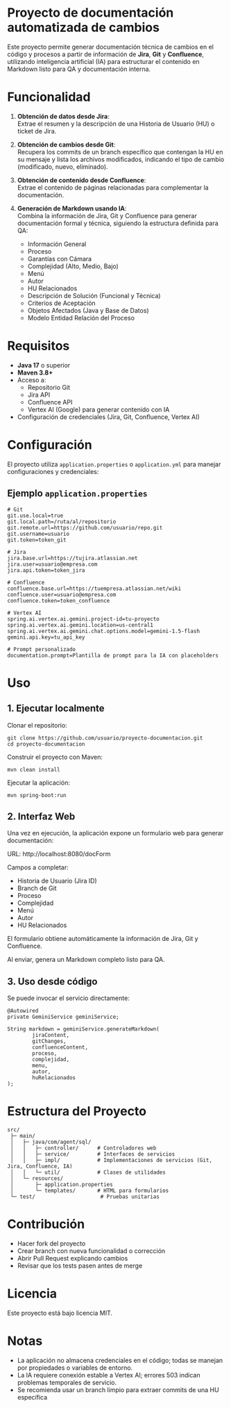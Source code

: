 # Proyecto de documentación automatizada de cambios

Este proyecto permite generar documentación técnica de cambios en el código y procesos a partir de información de **Jira**, **Git** y **Confluence**, utilizando inteligencia artificial (IA) para estructurar el contenido en Markdown listo para QA y documentación interna.

# Funcionalidad

1. **Obtención de datos desde Jira**:  
   Extrae el resumen y la descripción de una Historia de Usuario (HU) o ticket de Jira.

2. **Obtención de cambios desde Git**:  
   Recupera los commits de un branch específico que contengan la HU en su mensaje y lista los archivos modificados, indicando el tipo de cambio (modificado, nuevo, eliminado).

3. **Obtención de contenido desde Confluence**:  
   Extrae el contenido de páginas relacionadas para complementar la documentación.

4. **Generación de Markdown usando IA**:  
   Combina la información de Jira, Git y Confluence para generar documentación formal y técnica, siguiendo la estructura definida para QA:

   - Información General
   - Proceso
   - Garantías con Cámara
   - Complejidad (Alto, Medio, Bajo)
   - Menú
   - Autor
   - HU Relacionados
   - Descripción de Solución (Funcional y Técnica)
   - Criterios de Aceptación
   - Objetos Afectados (Java y Base de Datos)
   - Modelo Entidad Relación del Proceso

# Requisitos

- **Java 17** o superior
- **Maven 3.8+**
- Acceso a:
  - Repositorio Git
  - Jira API
  - Confluence API
  - Vertex AI (Google) para generar contenido con IA
- Configuración de credenciales (Jira, Git, Confluence, Vertex AI)

# Configuración

El proyecto utiliza `application.properties` o `application.yml` para manejar configuraciones y credenciales:

## Ejemplo `application.properties`

```properties
# Git
git.use.local=true
git.local.path=/ruta/al/repositorio
git.remote.url=https://github.com/usuario/repo.git
git.username=usuario
git.token=token_git

# Jira
jira.base.url=https://tujira.atlassian.net
jira.user=usuario@empresa.com
jira.api.token=token_jira

# Confluence
confluence.base.url=https://tuempresa.atlassian.net/wiki
confluence.user=usuario@empresa.com
confluence.token=token_confluence

# Vertex AI
spring.ai.vertex.ai.gemini.project-id=tu-proyecto
spring.ai.vertex.ai.gemini.location=us-central1
spring.ai.vertex.ai.gemini.chat.options.model=gemini-1.5-flash
gemini.api.key=tu_api_key

# Prompt personalizado
documentation.prompt=Plantilla de prompt para la IA con placeholders
```

# Uso
## 1. Ejecutar localmente

Clonar el repositorio:
```
git clone https://github.com/usuario/proyecto-documentacion.git
cd proyecto-documentacion
```

Construir el proyecto con Maven:
```
mvn clean install
```

Ejecutar la aplicación:
```
mvn spring-boot:run
```
## 2. Interfaz Web

Una vez en ejecución, la aplicación expone un formulario web para generar documentación:

URL: http://localhost:8080/docForm

Campos a completar:

- Historia de Usuario (Jira ID)
- Branch de Git
- Proceso
- Complejidad
- Menú
- Autor
- HU Relacionados

El formulario obtiene automáticamente la información de Jira, Git y Confluence.

Al enviar, genera un Markdown completo listo para QA.

## 3. Uso desde código

Se puede invocar el servicio directamente:

```
@Autowired
private GeminiService geminiService;

String markdown = geminiService.generateMarkdown(
        jiraContent,
        gitChanges,
        confluenceContent,
        proceso,
        complejidad,
        menu,
        autor,
        huRelacionados
);
```

# Estructura del Proyecto
```
src/
 ├─ main/
 │   ├─ java/com/agent/sql/
 │   │   ├─ controller/      # Controladores web
 │   │   ├─ service/         # Interfaces de servicios
 │   │   ├─ impl/            # Implementaciones de servicios (Git, Jira, Confluence, IA)
 │   │   └─ util/            # Clases de utilidades
 │   └─ resources/
 │       ├─ application.properties
 │       └─ templates/       # HTML para formularios
 └─ test/                     # Pruebas unitarias
```
# Contribución

- Hacer fork del proyecto
- Crear branch con nueva funcionalidad o corrección
- Abrir Pull Request explicando cambios
- Revisar que los tests pasen antes de merge

# Licencia

Este proyecto está bajo licencia MIT.

# Notas

- La aplicación no almacena credenciales en el código; todas se manejan por propiedades o variables de entorno.
- La IA requiere conexión estable a Vertex AI; errores 503 indican problemas temporales de servicio.
- Se recomienda usar un branch limpio para extraer commits de una HU específica
